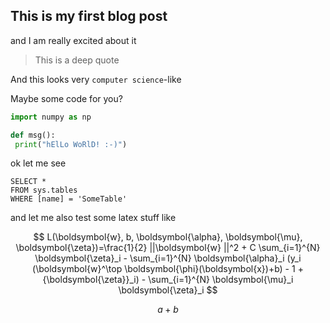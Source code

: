 ## This is my first blog post

and I am really excited about it

> This is a deep quote

And this looks very `computer science`-like

Maybe some code for you?

```python
import numpy as np

def msg():
 print("hElLo WoRlD! :-)")
```

ok let me see

 ```tsql
 SELECT *
 FROM sys.tables
 WHERE [name] = 'SomeTable'
 ```
 
 and let me also test some latex stuff like
 
 $$ L(\boldsymbol{w}, b, \boldsymbol{\alpha}, \boldsymbol{\mu}, \boldsymbol{\zeta})=\frac{1}{2} ||\boldsymbol{w} ||^2 + C \sum_{i=1}^{N} \boldsymbol{\zeta}_i - \sum_{i=1}^{N} \boldsymbol{\alpha}_i (y_i (\boldsymbol{w}^\top \boldsymbol{\phi}(\boldsymbol{x})+b) - 1 + {\boldsymbol{\zeta}}_i) - \sum_{i=1}^{N} \boldsymbol{\mu}_i \boldsymbol{\zeta}_i $$
 
  $$ a+b$$
